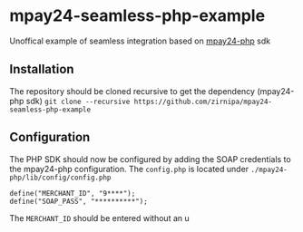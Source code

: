 # mpay24-seamless-php-example
Unoffical example of seamless integration based on [mpay24-php](https://github.com/mpay24/mpay24-php) sdk

## Installation

The repository should be cloned recursive to get the dependency (mpay24-php sdk)
`git clone --recursive https://github.com/zirnipa/mpay24-seamless-php-example`

## Configuration

The PHP SDK should now be configured by adding the SOAP credentials to the mpay24-php configuration.
The `config.php` is located under `./mpay24-php/lib/config/config.php`
```
define("MERCHANT_ID", "9****");
define("SOAP_PASS", "**********");
```
The `MERCHANT_ID` should be entered without an u
